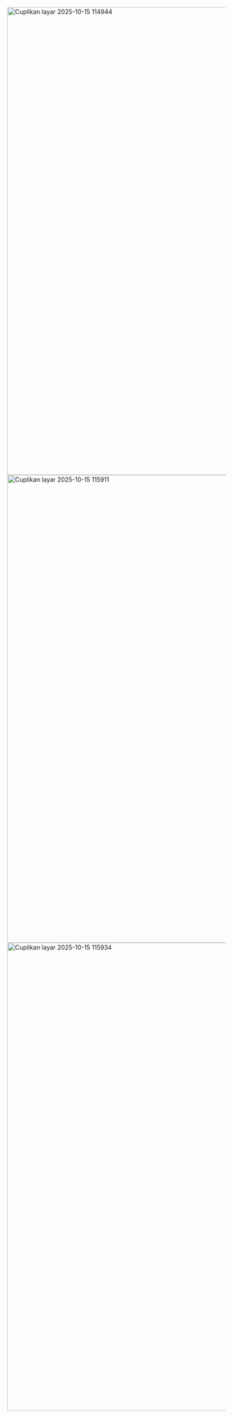 <img width="1920" height="1080" alt="Cuplikan layar 2025-10-15 114944" src="https://github.com/user-attachments/assets/291e19ce-0328-4666-88b8-da860f51fba3" />
<img width="1920" height="1080" alt="Cuplikan layar 2025-10-15 115911" src="https://github.com/user-attachments/assets/f84eab44-7e56-4bd2-b64c-ca53f98deaef" />
<img width="1920" height="1080" alt="Cuplikan layar 2025-10-15 115934" src="https://github.com/user-attachments/assets/5f39f9f2-9b21-4492-a3ad-6866f7ec557f" />


